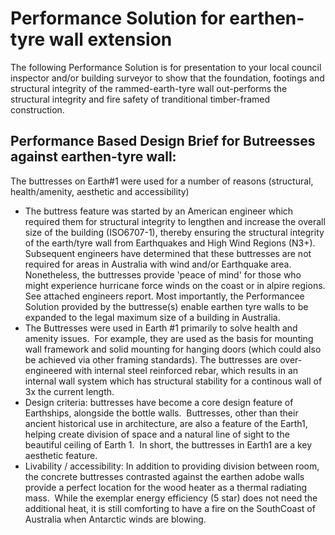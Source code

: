 # Performance Solution for earthen-tyre wall extension

The following Performance Solution is for presentation to your local council inspector and/or building surveyor to show that the foundation, footings and structural integrity of the rammed-earth-tyre wall out-performs the structural integrity and fire safety of tranditional timber-framed construction.

## Performance Based Design Brief for Butreesses against earthen-tyre wall:

The buttresses on Earth#1 were used for a number of reasons (structural, health/amenity, aesthetic and accessibility)
  * The buttress feature was started by an American engineer which required them for structural integrity to lengthen and increase the overall size of the building (ISO6707-1), thereby ensuring the structural integrity of the earth/tyre wall from Earthquakes and High Wind Regions (N3+). Subsequent engineers have determined that these buttresses are not required for areas in Australia with wind and/or Earthquake area.  Nonetheless, the buttresses provide 'peace of mind' for those who might experience hurricane force winds on the coast or in alpire regions. See attached engineers report.  Most importantly, the Performancee Solution provided by the buttresse(s) enable earthen tyre walls to be expanded to the legal maximum size of a building in Australia.
  * The Buttresses were used in Earth #1 primarily to solve health and amenity issues.  For example, they are used as the basis for mounting wall framework and solid mounting for hanging doors (which could also be achieved via other framing standards). The buttresses are over-engineered with internal steel reinforced rebar, which results in an internal wall system which has structural stability for a continous wall of 3x the current length.
  * Design criteria: buttresses have become a core design feature of Earthships, alongside the bottle walls.  Buttresses, other than their ancient historical use in architecture, are also a feature of the Earth1, helping create division of space and a natural line of sight to the beautiful ceiling of Earth 1.  In short, the buttresses in Earth1 are a key aesthetic feature. 
  * Livability / accessibility: In addition to providing division between room, the concrete buttresses contrasted against the earthen adobe walls provide a perfect location for the wood heater as a thermal radiating mass.  While the exemplar energy efficiency (5 star) does not need the additional heat, it is still comforting to have a fire on the SouthCoast of Australia when Antarctic winds are blowing.
